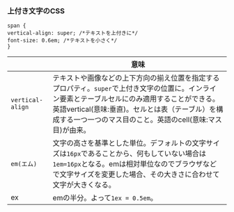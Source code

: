 ### 上付き文字のCSS

```
span {
vertical-align: super; /*テキストを上付きに*/
font-size: 0.6em; /*テキストを小さく*/
}
```

||意味|
|-|-|
|`vertical-align`|テキストや画像などの上下方向の揃え位置を指定するプロパティ。`super`で上付き文字の位置に。インライン要素とテーブルセルにのみ適用することができる。英語vertical(意味:垂直)。セルとは表（テーブル）を構成する一つ一つのマス目のこと。英語のcell(意味:マス目)が由来。|
|`em(エム)`|文字の高さを基準とした単位。デフォルトの文字サイズは`16px`であることから、何もしていない場合は`1em=16px`となる。emは相対単位なのでブラウザなどで文字サイズを変更した場合、その大きさに合わせて文字が大きくなる。|
|ex|emの半分。よって`1ex = 0.5em`。|

